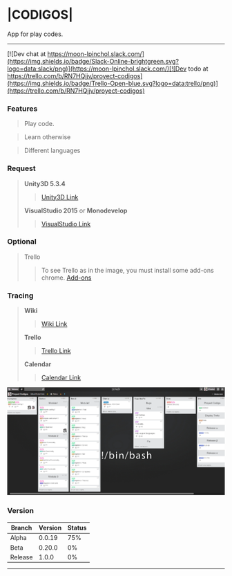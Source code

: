 # |CODIGOS|
App for play codes.
_______________________________
[![Dev chat at https://moon-lpinchol.slack.com/](https://img.shields.io/badge/Slack-Online-brightgreen.svg?logo=data:slack/png)](https://moon-lpinchol.slack.com/)[![Dev todo at https://trello.com/b/RN7HQjjv/proyect-codigos](https://img.shields.io/badge/Trello-Open-blue.svg?logo=data:trello/png)](https://trello.com/b/RN7HQjjv/proyect-codigos)

### Features

>Play code.

>Learn otherwise

>Different languages


### Request

> **Unity3D 5.3.4**
>>[Unity3D Link][1]
>
> **VisualStudio 2015** or **Monodevelop**
>> [VisualStudio Link][2]

### Optional 

> Trello
>> To see Trello as in the image, you must install some add-ons chrome. [Add-ons][6]


### Tracing

> **Wiki**
>> [Wiki Link][3]
>
> **Trello**
>> [Trello Link][4]
>
> **Calendar**
>> [Calendar Link][5]

![TP](/Resources/PreviewTrello.png)

### Version

| Branch     | Version    | Status |
| --------|---------|-------|
| Alpha  | 0.0.19   | 75%    |
| Beta | 0.20.0 | 0%    |
| Release | 1.0.0 | 0%    |

____________________________________


[1]: https://unity3d.com "Unity3D Link"
[2]: https://www.visualstudio.com "Visual Studio 2015"
[3]: https://github.com/lPinchol/codigo/wiki "Wiki CODIGOS"
[4]: https://trello.com/b/RN7HQjjv/proyect-codigos "Trello CODIGOS"
[5]: https://trello.com/b/RN7HQjjv/proyect-codigos/calendar "Calendar CODIGOS" 
[6]: https://trello.com/c/GqkdDgop/3-guide-trello "Trello add-ons"
